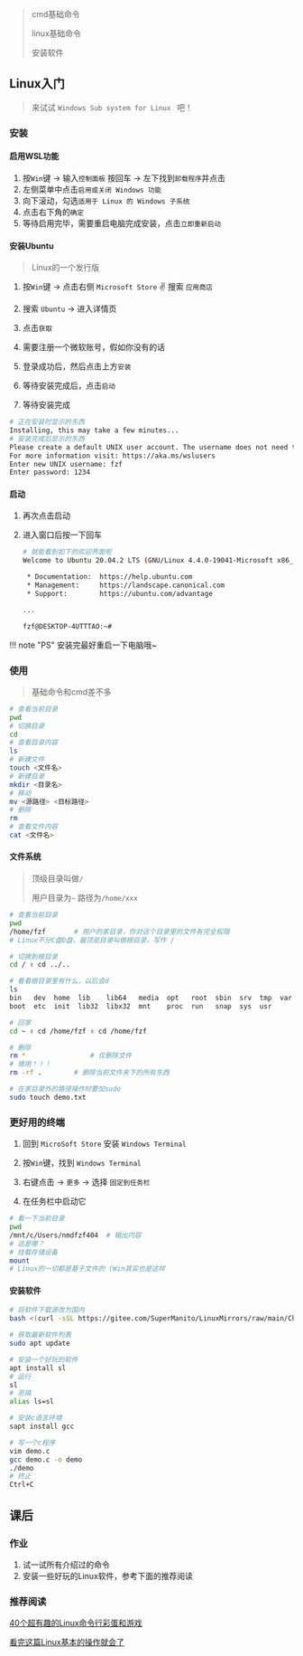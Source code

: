 > cmd基础命令
> 
> linux基础命令
>
> 安装软件

## Linux入门

> 来试试 `Windows Sub system for Linux ` 吧！

### 安装

#### 启用WSL功能

1. 按`Win`键 -> 输入`控制面板` 按回车 -> 左下找到`卸载程序`并点击
2. 左侧菜单中点击`启用或关闭 Windows 功能`
3. 向下滚动，勾选`适用于 Linux 的 Windows 子系统`
4. 点击右下角的`确定`
5. 等待启用完毕，需要重启电脑完成安装，点击`立即重新启动`

#### 安装Ubuntu

> Linux的一个发行版

1. 按`Win`键 -> 点击右侧 `Microsoft Store`  ✌ 搜索 `应用商店`

2. 搜索 `Ubuntu` -> 进入详情页

3. 点击`获取`

4. 需要注册一个微软账号，假如你没有的话

5. 登录成功后，然后点击上方`安装`

6. 等待安装完成后，点击`启动`

7. 等待安装完成

```bash
# 正在安装时显示的东西
Installing, this may take a few minutes...
# 安装完成后显示的东西
Please create a default UNIX user account. The username does not need to match your Windows username.
For more information visit: https://aka.ms/wslusers
Enter new UNIX username: fzf
Enter password: 1234
```

#### 启动

1. 再次点击启动

2. 进入窗口后按一下回车

   ```bash
   # 就能看到如下的欢迎界面啦
   Welcome to Ubuntu 20.04.2 LTS (GNU/Linux 4.4.0-19041-Microsoft x86_64)
   
    * Documentation:  https://help.ubuntu.com
    * Management:     https://landscape.canonical.com
    * Support:        https://ubuntu.com/advantage
   
   ...
   
   fzf@DESKTOP-4UTTTAO:~#
   ```

!!! note "PS"
    安装完最好重启一下电脑哦~

### 使用

> 基础命令和cmd差不多

```bash
# 查看当前目录
pwd
# 切换目录
cd
# 查看目录内容
ls
# 新建文件
touch <文件名>
# 新建目录
mkdir <目录名>
# 移动
mv <源路径> <目标路径>
# 删除
rm
# 查看文件内容
cat <文件名>
```

#### 文件系统

> 顶级目录叫做`/`
>
> 用户目录为`~` 路径为`/home/xxx`

```bash
# 查看当前目录
pwd
/home/fzf		# 用户的家目录，你对这个目录里的文件有完全权限
# Linux不分C盘D盘，最顶层目录叫做根目录，写作 /

# 切换到根目录
cd / ✌ cd ../..

# 看看根目录里有什么，以后会d
ls
bin   dev  home  lib    lib64   media  opt   root  sbin  srv  tmp  var
boot  etc  init  lib32  libx32  mnt    proc  run   snap  sys  usr

# 回家
cd ~ ✌ cd /home/fzf ✌ cd /home/fzf

# 删除
rm *				# 仅删除文件
# 慎用！！！
rm -rf .		# 删除当前文件夹下的所有东西 

# 在家目录外的路径操作时要加sudo
sudo touch demo.txt
```

### 更好用的终端

1. 回到 `MicroSoft Store` 安装 `Windows Terminal`

2. 按`Win`键，找到 `Windows Terminal`
3. 右键点击 -> `更多` -> 选择 `固定到任务栏`
4. 在任务栏中启动它

```bash
# 看一下当前目录
pwd
/mnt/c/Users/nmdfzf404	# 输出内容
# 这是哪？
# 挂载存储设备
mount
# Linux的一切都是基于文件的 (Win其实也是这样
```

#### 安装软件

```bash
# 将软件下载源改为国内
bash <(curl -sSL https://gitee.com/SuperManito/LinuxMirrors/raw/main/ChangeMirrors.sh)

# 获取最新软件列表
sudo apt update

# 安装一个好玩的软件
apt install sl
# 运行
sl
# 恶搞
alias ls=sl

# 安装c语言环境
sapt install gcc

# 写一个c程序
vim demo.c
gcc demo.c -o demo
./demo
# 终止
Ctrl+C
```

## 课后

### 作业

1. 试一试所有介绍过的命令
2. 安装一些好玩的Linux软件，参考下面的推荐阅读

### 推荐阅读

[40个超有趣的Linux命令行彩蛋和游戏](https://zhuanlan.zhihu.com/p/51904179)

[看完这篇Linux基本的操作就会了](https://zhuanlan.zhihu.com/p/36801617)
